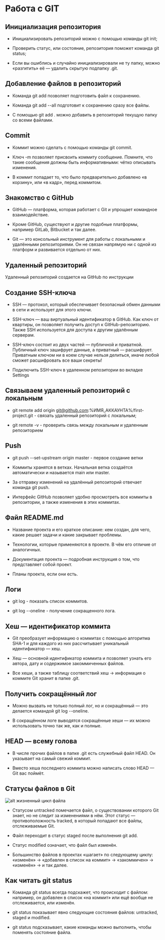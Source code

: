 # Работа с GIT

## Инициализация репозитория

* Инициализировать репозиторий можно с помощью команды git init;

* Проверить статус, или состояние, репозитория поможет команда git status;

* Если вы ошиблись и случайно инициализировали не ту папку, можно «разгитить» её — удалить скрытую подпапку .git.


## Добавление файлов в репозиторий

* Команда git add позволяет подготовить файл к сохранению.

* Команда git add --all подготовит к сохранению сразу все файлы.

* С помощью git add . можно добавить в репозиторий текущую папку со всеми файлами.


## Commit

* Коммит можно сделать с помощью команды git commit.

* Ключ -m позволяет присвоить коммиту сообщение. Помните, что такие сообщения должны быть информативными: чётко описывать изменения.

* В коммит попадает то, что было предварительно добавлено «в корзину», или «в кадр», перед коммитом.


## Знакомство с GitHub

* GitHub — платформа, которая работает с Git и упрощает командное взаимодействие.

* Кроме GitHub, существуют и другие подобные платформы, например GitLab, Bitbucket и так далее.

* Git — это консольный инструмент для работы с локальными и удалёнными репозиториями. Он не связан напрямую ни с одной из платформ и развивается отдельно от них.

## Удаленный репозиторий

Удаленный репозиторий создается на GitHub по инструкции

## Создание SSH-ключа

* SSH — протокол, который обеспечивает безопасный обмен данными в сети и использует для этого ключи.

* SSH-ключ — ваш виртуальный идентификатор в GitHub. Как ключ от квартиры, он позволяет получить доступ к GitHub-репозиторию. Также SSH используется для доступа к другим удалённым серверам.

* SSH-ключ состоит из двух частей — публичной и приватной. Публичный ключ зашифрует данные, а приватный — расшифрует. Приватным ключом ни в коем случае нельзя делиться, иначе любой сможет расшифровать все ваши секреты!

* Подключить SSH-ключ в удаленном репозитории во вкладке Settings

## Связываем удаленный репозиторий с локальным

* git remote add origin git@github.com:%ИМЯ_АККАУНТА%/first-project.git  - связать удаленный репозиторий с локальным;

* git remote -v - проверить связь между локальным и удаленным репозиторием

## Push

* git push --set-upstream origin master - первое создание ветки

* Коммиты хранятся в ветках. Начальная ветка создаётся автоматически и называется main или master.

* За отправку изменений на удалённый репозиторий отвечает команда git push.

* Интерфейс GitHub позволяет удобно просмотреть все коммиты в репозитории, а также изменения в этих коммитах.

## Файл README.md

* Название проекта и его краткое описание: кем создан, для чего, какие решает задачи и какие закрывает проблемы.

* Технологии, которые применяются в проекте. В чём его отличие от аналогичных.

* Документация проекта — подробная инструкция о том, что представляет собой проект.

* Планы проекта, если они есть.

## Логи

* git log - показать список коммитов.

* git log --oneline - получение сокращенного лога.

## Хеш — идентификатор коммита

* Git преобразует информацию о коммитах с помощью алгоритма SHA-1 и для каждого из них рассчитывает уникальный идентификатор — хеш.

* Хеш — основной идентификатор коммита и позволяет узнать его автора, дату и содержимое закоммиченных файлов.

* Все хеши, а также таблицу соответствий хеш → информация о коммите Git хранит в папке .git.

## Получить сокращённый лог

* Можно вызвать не только полный лог, но и сокращённый — это делается командой git log --oneline.

* В сокращённом логе выводятся сокращённые хеши — их можно использовать точно так же, как и полные.

## HEAD — всему голова

* В числе прочих файлов в папке .git есть служебный файл HEAD. Он указывает на самый свежий коммит.

* Вместо хеша последнего коммита можно написать слово HEAD — Git вас поймёт.

## Статусы файлов в Git

![alt жизненный цикл файла](image.png)

* Статусом untracked помечается файл, о существовании которого Git знает, но не следит за изменениями в нём. Этот статус — противоположность tracked, в который попадают все файлы, отслеживаемые Git.

* Файл переходит в статус staged после выполнения git add.

* Статус modified означает, что файл был изменён.

* Большинство файлов в проектах «шагает» по следующему циклу: «изменён» → «добавлен в список на коммит» → «закоммичен» → «изменён» → и так далее.

## Как читать git status

* Команда git status всегда подскажет, что происходит с файлом: например, он добавлен в список «на коммит» или ещё вообще не отслеживается, или изменён.

* git status показывает явно следующие состояния файлов: untracked, staged и modified.

* git status подсказывает, какие команды можно выполнить, чтобы поменять состояние файла.